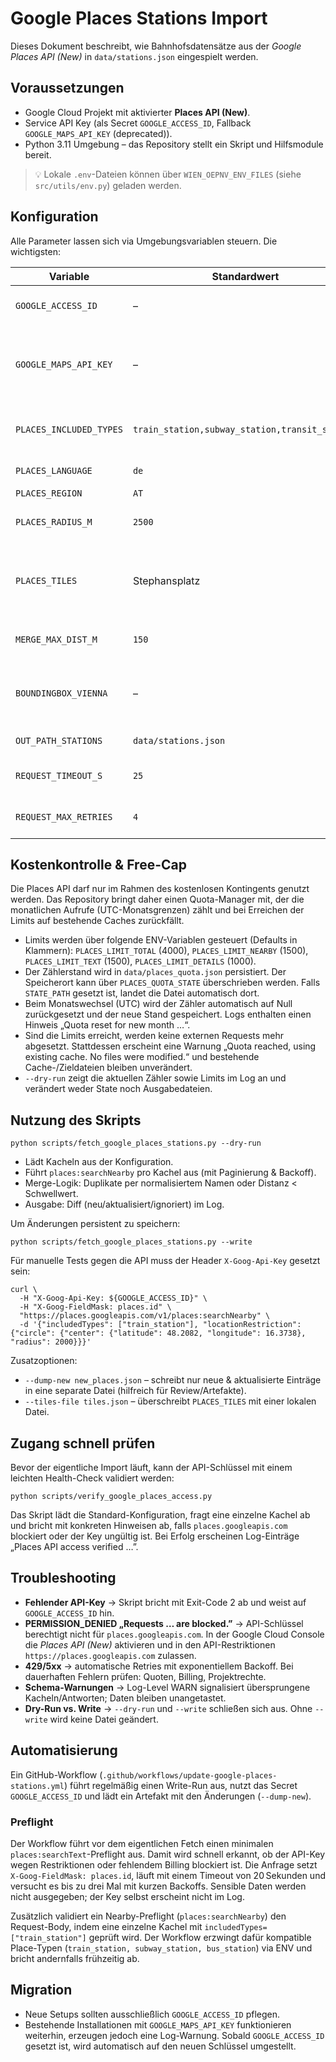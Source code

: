 # Google Places Stations Import

Dieses Dokument beschreibt, wie Bahnhofsdatensätze aus der *Google Places API (New)* in `data/stations.json` eingespielt werden.

## Voraussetzungen

* Google Cloud Projekt mit aktivierter **Places API (New)**.
* Service API Key (als Secret `GOOGLE_ACCESS_ID`, Fallback `GOOGLE_MAPS_API_KEY` \(deprecated\)).
* Python 3.11 Umgebung – das Repository stellt ein Skript und Hilfsmodule bereit.

> 💡 Lokale `.env`-Dateien können über `WIEN_OEPNV_ENV_FILES` (siehe `src/utils/env.py`) geladen werden.

## Konfiguration

Alle Parameter lassen sich via Umgebungsvariablen steuern. Die wichtigsten:

| Variable | Standardwert | Beschreibung |
| --- | --- | --- |
| `GOOGLE_ACCESS_ID` | – | **Pflicht.** Primärer API-Key für Google Places. |
| `GOOGLE_MAPS_API_KEY` | – | Deprecated Fallback – wird automatisch verwendet, falls `GOOGLE_ACCESS_ID` fehlt. |
| `PLACES_INCLUDED_TYPES` | `train_station,subway_station,transit_station` | Komma-separierte Liste von Place-Typen. |
| `PLACES_LANGUAGE` | `de` | Sprache der API-Antworten. |
| `PLACES_REGION` | `AT` | Regions-Bias. |
| `PLACES_RADIUS_M` | `2500` | Radius je Suchkachel (Meter). |
| `PLACES_TILES` | Stephansplatz | JSON-Liste von Tile-Zentren. Kann via `--tiles-file` überschrieben werden. |
| `MERGE_MAX_DIST_M` | `150` | Distanzschwelle für Duplikate (Meter). |
| `BOUNDINGBOX_VIENNA` | – | JSON-Objekt mit `min_lat`, `min_lng`, `max_lat`, `max_lng` zur Heuristik `in_vienna`. |
| `OUT_PATH_STATIONS` | `data/stations.json` | Zielpfad für das Stations-JSON. |
| `REQUEST_TIMEOUT_S` | `25` | HTTP Timeout je Request (Sekunden). |
| `REQUEST_MAX_RETRIES` | `4` | Maximale Retry-Versuche bei 429/5xx. |

## Kostenkontrolle & Free-Cap

Die Places API darf nur im Rahmen des kostenlosen Kontingents genutzt werden. Das Repository bringt daher einen Quota-Manager mit, der die monatlichen Aufrufe (UTC-Monatsgrenzen) zählt und bei Erreichen der Limits auf bestehende Caches zurückfällt.

* Limits werden über folgende ENV-Variablen gesteuert (Defaults in Klammern): `PLACES_LIMIT_TOTAL` (4000), `PLACES_LIMIT_NEARBY` (1500), `PLACES_LIMIT_TEXT` (1500), `PLACES_LIMIT_DETAILS` (1000).
* Der Zählerstand wird in `data/places_quota.json` persistiert. Der Speicherort kann über `PLACES_QUOTA_STATE` überschrieben werden. Falls `STATE_PATH` gesetzt ist, landet die Datei automatisch dort.
* Beim Monatswechsel (UTC) wird der Zähler automatisch auf Null zurückgesetzt und der neue Stand gespeichert. Logs enthalten einen Hinweis „Quota reset for new month …“.
* Sind die Limits erreicht, werden keine externen Requests mehr abgesetzt. Stattdessen erscheint eine Warnung „Quota reached, using existing cache. No files were modified.“ und bestehende Cache-/Zieldateien bleiben unverändert.
* `--dry-run` zeigt die aktuellen Zähler sowie Limits im Log an und verändert weder State noch Ausgabedateien.

## Nutzung des Skripts

```
python scripts/fetch_google_places_stations.py --dry-run
```

* Lädt Kacheln aus der Konfiguration.
* Führt `places:searchNearby` pro Kachel aus (mit Paginierung & Backoff).
* Merge-Logik: Duplikate per normalisiertem Namen oder Distanz < Schwellwert.
* Ausgabe: Diff (neu/aktualisiert/ignoriert) im Log.

Um Änderungen persistent zu speichern:

```
python scripts/fetch_google_places_stations.py --write
```

Für manuelle Tests gegen die API muss der Header `X-Goog-Api-Key` gesetzt sein:

```
curl \
  -H "X-Goog-Api-Key: ${GOOGLE_ACCESS_ID}" \
  -H "X-Goog-FieldMask: places.id" \
  "https://places.googleapis.com/v1/places:searchNearby" \
  -d '{"includedTypes": ["train_station"], "locationRestriction": {"circle": {"center": {"latitude": 48.2082, "longitude": 16.3738}, "radius": 2000}}}'
```

Zusatzoptionen:

* `--dump-new new_places.json` – schreibt nur neue & aktualisierte Einträge in eine separate Datei (hilfreich für Review/Artefakte).
* `--tiles-file tiles.json` – überschreibt `PLACES_TILES` mit einer lokalen Datei.

## Zugang schnell prüfen

Bevor der eigentliche Import läuft, kann der API-Schlüssel mit einem leichten Health-Check validiert werden:

```
python scripts/verify_google_places_access.py
```

Das Skript lädt die Standard-Konfiguration, fragt eine einzelne Kachel ab und bricht mit konkreten Hinweisen ab, falls `places.googleapis.com` blockiert oder der Key ungültig ist. Bei Erfolg erscheinen Log-Einträge „Places API access verified …”.

## Troubleshooting

* **Fehlender API-Key** → Skript bricht mit Exit-Code 2 ab und weist auf `GOOGLE_ACCESS_ID` hin.
* **PERMISSION_DENIED „Requests … are blocked.”** → API-Schlüssel berechtigt nicht für `places.googleapis.com`. In der Google Cloud Console die *Places API (New)* aktivieren und in den API-Restriktionen `https://places.googleapis.com` zulassen.
* **429/5xx** → automatische Retries mit exponentiellem Backoff. Bei dauerhaften Fehlern prüfen: Quoten, Billing, Projektrechte.
* **Schema-Warnungen** → Log-Level WARN signalisiert übersprungene Kacheln/Antworten; Daten bleiben unangetastet.
* **Dry-Run vs. Write** → `--dry-run` und `--write` schließen sich aus. Ohne `--write` wird keine Datei geändert.

## Automatisierung

Ein GitHub-Workflow (`.github/workflows/update-google-places-stations.yml`) führt regelmäßig einen Write-Run aus, nutzt das Secret `GOOGLE_ACCESS_ID` und lädt ein Artefakt mit den Änderungen (`--dump-new`).

### Preflight

Der Workflow führt vor dem eigentlichen Fetch einen minimalen `places:searchText`-Preflight aus. Damit wird schnell erkannt, ob der API-Key wegen Restriktionen oder fehlendem Billing blockiert ist. Die Anfrage setzt `X-Goog-FieldMask: places.id`, läuft mit einem Timeout von 20 Sekunden und versucht es bis zu drei Mal mit kurzen Backoffs. Sensible Daten werden nicht ausgegeben; der Key selbst erscheint nicht im Log.

Zusätzlich validiert ein Nearby-Preflight (`places:searchNearby`) den Request-Body, indem eine einzelne Kachel mit `includedTypes=["train_station"]` geprüft wird. Der Workflow erzwingt dafür kompatible Place-Typen (`train_station, subway_station, bus_station`) via ENV und bricht andernfalls frühzeitig ab.

## Migration

* Neue Setups sollten ausschließlich `GOOGLE_ACCESS_ID` pflegen.
* Bestehende Installationen mit `GOOGLE_MAPS_API_KEY` funktionieren weiterhin, erzeugen jedoch eine Log-Warnung. Sobald `GOOGLE_ACCESS_ID` gesetzt ist, wird automatisch auf den neuen Schlüssel umgestellt.
